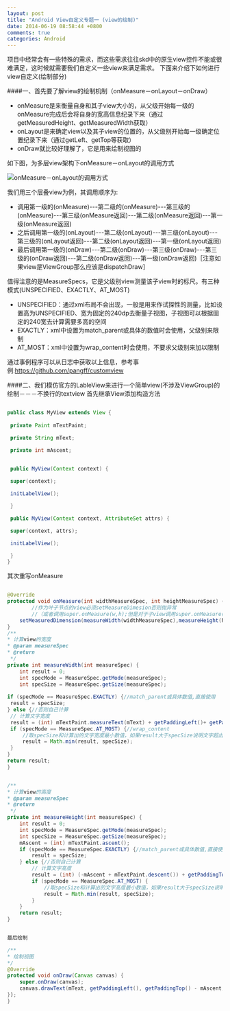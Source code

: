 ```yaml
---
layout: post
title: "Android View自定义专题一 (view的绘制)"
date: 2014-06-19 08:58:44 +0800
comments: true
categories: Android
---
```


项目中经常会有一些特殊的需求，而这些需求往往skd中的原生view控件不能或很难满足，这时候就需要我们自定义一些view来满足需求。
下面来介绍下如何进行view自定义(绘制部分)
 <!--more-->
####一、首先要了解view的绘制机制（onMeasure－onLayout－onDraw）

   * onMeasure是来衡量自身和其子view大小的，从父级开始每一级的onMeasure完成后会将自身的宽高信息纪录下来（通过getMeasuredHeight、getMeasuredWidth获取）
   * onLayout是来确定view以及其子view的位置的，从父级别开始每一级确定位置纪录下来（通过getLeft、getTop等获取）
   * onDraw就比较好理解了，它是用来绘制视图的

如下图，为多层view架构下onMeasure－onLayout的调用方式

![onMeasure－onLayout的调用方式](http://www.pffair.com/images/1.png)

我们用三个层叠view为例，其调用顺序为:
		
   * 调用第一级的(onMeasure)---第二级的(onMeasure)---第三级的(onMeasure)---第三级(onMeasure返回)---第二级(onMeasure返回)---第一级(onMeasure返回)
   * 之后调用第一级的(onLayout)---第二级(onLayout)---第三级(onLayout)---第三级的(onLayout返回)---第二级(onLayout返回)---第一级(onLayout返回)
   * 最后调用第一级的(onDraw)---第二级(onDraw)---第三级(onDraw)---第三级的(onDraw返回)---第二级(onDraw返回)---第一级(onDraw返回)［注意如果view是ViewGroup那么应该是dispatchDraw］

值得注意的是MeasureSpecs，它是父级别view测量该子view时的标尺。有三种模式(UNSPECIFIED、EXACTLY、AT_MOST)

   * UNSPECIFIED：通过xml布局不会出现，一般是用来作试探性的测量，比如设置高为UNSPECIFIED、宽为固定的240dp去衡量子视图，子视图可以根据固定的240宽去计算需要多高的空间
   * EXACTLY：xml中设置为match_parent或具体的数值时会使用，父级别来限制
   * AT_MOST：xml中设置为wrap_content时会使用，不要求父级别来加以限制

通过事例程序可以从日志中获取以上信息，参考事例:<https://github.com/pangff/customview>
 
####二、我们模仿官方的LableView来进行一个简单view(不涉及ViewGroup)的绘制－－－不换行的textview
首先继承View添加构造方法

```java

public class MyView extends View {
 
 private Paint mTextPaint;

 private String mText;

 private int mAscent;

  
 public MyView(Context context) {

 super(context);

 initLabelView();

 }

 public MyView(Context context, AttributeSet attrs) {

 super(context, attrs);

 initLabelView();

 }
}
```

其次重写onMeasure

```java

@Override
protected void onMeasure(int widthMeasureSpec, int heightMeasureSpec) {
        //作为叶子节点的view必须setMeasureDimesion否则抛异常
        //（或者调用super.onMeasure(w,h);但是对于子view调用super.onMeasure(w,h)无意义）
    setMeasuredDimension(measureWidth(widthMeasureSpec),measureHeight(heightMeasureSpec));
}
/**
* 计算view的宽度
* @param measureSpec
* @return
 */
private int measureWidth(int measureSpec) {
    int result = 0;
    int specMode = MeasureSpec.getMode(measureSpec);
    int specSize = MeasureSpec.getSize(measureSpec);
 
if (specMode == MeasureSpec.EXACTLY) {//match_parent或具体数值,直接使用
 result = specSize;
} else {//否则自己计算
 // 计算文字宽度
 result = (int) mTextPaint.measureText(mText) + getPaddingLeft()+ getPaddingRight();
 if (specMode == MeasureSpec.AT_MOST) {//wrap_content
     //取specSize和计算出的文字宽度最小数值，如果result大于specSize说明文字超出了view宽度范围
     result = Math.min(result, specSize);
 }
}
return result;
}


/**
* 计算view的高度
* @param measureSpec
* @return
 */
private int measureHeight(int measureSpec) {
    int result = 0;
    int specMode = MeasureSpec.getMode(measureSpec);
    int specSize = MeasureSpec.getSize(measureSpec);
    mAscent = (int) mTextPaint.ascent();
    if (specMode == MeasureSpec.EXACTLY) {//match_parent或具体数值,直接使用
        result = specSize;
    } else {//否则自己计算
        // 计算文字高度
        result = (int) (-mAscent + mTextPaint.descent()) + getPaddingTop() + getPaddingBottom();
        if (specMode == MeasureSpec.AT_MOST) {
            //取specSize和计算出的文字高度最小数值，如果result大于specSize说明文字超出了view高度范围
            result = Math.min(result, specSize);
        }
    }
    return result;
}
```

```java

最后绘制

/**
* 绘制视图
*/
@Override
protected void onDraw(Canvas canvas) {
    super.onDraw(canvas);
    canvas.drawText(mText, getPaddingLeft(), getPaddingTop() - mAscent,mTextPaint);
});
}
```